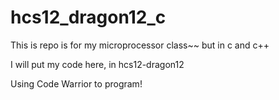 # hcs12_dragon12_c
This is repo is for my microprocessor class~~ but in c and c++

I will put my code here, in hcs12-dragon12

Using Code Warrior to program!
